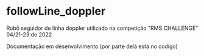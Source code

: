 # followLine_doppler
Robô seguidor de linha doppler  utilizado na competição "RMS CHALLENGE" 04/21-23 de 2022


Documentação em desenvolvimento (por parte delá está no codigo)
